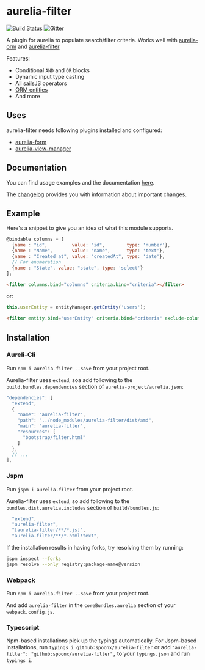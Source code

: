 # aurelia-filter

[![Build Status](https://travis-ci.org/SpoonX/aurelia-filter.svg)](https://travis-ci.org/SpoonX/aurelia-filter)
[![Gitter](https://img.shields.io/gitter/room/nwjs/nw.js.svg?maxAge=2592000?style=plastic)](https://gitter.im/SpoonX/Dev)

A plugin for aurelia to populate search/filter criteria. Works well with [aurelia-orm](http://aurelia-orm.spoonx.org) and [aurelia-filter](http://aurelia-filter.spoonx.org)

Features:

* Conditional `AND` and `OR` blocks
* Dynamic input type casting
* All [sailsJS](http://sailsjs.org/documentation/concepts/models-and-orm/query-language) operators
* [ORM entities](http://aurelia-orm.spoonx.org/api_entity.html)
* And more

## Uses

aurelia-filter needs following plugins installed and configured:

* [aurelia-form](https://www.npmjs.com/package/aurelia-form)
* [aurelia-view-manager](https://www.npmjs.com/package/aurelia-view-manager)

## Documentation

You can find usage examples and the documentation [here](http://aurelia-filter.spoonx.org/).

The [changelog](doc/CHANGELOG.md) provides you with information about important changes.

## Example
 
Here's a snippet to give you an idea of what this module supports.

```js
@bindable columns = [
  {name : "id",         value: "id",        type: 'number'},
  {name : "Name",       value: "name",      type: 'text'},
  {name : "Created at", value: "createdAt", type: 'date'},
  // For enumeration
  {name : "State", value: "state", type: 'select'}
];
```

```html
<filter columns.bind="columns" criteria.bind="criteria"></filter>
```

or:

```js
this.userEntity = entityManager.getEntity('users');
```

```html
<filter entity.bind="userEntity" criteria.bind="criteria" exclude-columns="password, createdAt"></filter>
```

## Installation

### Aureli-Cli

Run `npm i aurelia-filter --save` from your project root.

Aurelia-filter uses `extend`, soa add following to the `build.bundles.dependencies` section of `aurelia-project/aurelia.json`:

```js
"dependencies": [
  "extend",
  {
    "name": "aurelia-filter",
    "path": "../node_modules/aurelia-filter/dist/amd",
    "main": "aurelia-filter",
    "resources": [
      "bootstrap/filter.html"
    ]
  },
  // ...
],
```

### Jspm

Run `jspm i aurelia-filter` from your project root.

Aurelia-filter uses `extend`, so add following to the `bundles.dist.aurelia.includes` section of `build/bundles.js`:

```js
  "extend",
  "aurelia-filter",
  "[aurelia-filter/**/*.js]",
  "aurelia-filter/**/*.html!text",
```

If the installation results in having forks, try resolving them by running:

```sh
jspm inspect --forks
jspm resolve --only registry:package-name@version
```

### Webpack

Run `npm i aurelia-filter --save` from your project root.

And add `aurelia-filter` in the `coreBundles.aurelia` section of your `webpack.config.js`.

### Typescript

Npm-based installations pick up the typings automatically. For Jspm-based installations, run `typings i github:spoonx/aurelia-filter` or add `"aurelia-filter": "github:spoonx/aurelia-filter",` to your `typings.json` and run `typings i`.
